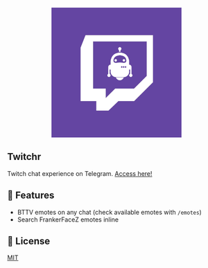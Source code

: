 <p align="center"><a href="https://t.me/twitchrbot" target="_blank" rel="noopener noreferrer"><img src="assets/images/logo.jpg?raw=true" alt="twitchr logo" width="300" height="300"></a></p>

## Twitchr

Twitch chat experience on Telegram. [Access here!](https://t.me/twitchrbot)

## 📌 Features

- BTTV emotes on any chat (check available emotes with `/emotes`)
- Search FrankerFaceZ emotes inline

## 📜 License

[MIT](LICENSE)
